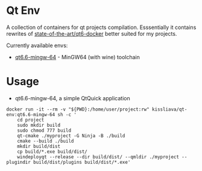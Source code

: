 # Qt Env

A collection of containers for qt projects compilation.
Esssentially it contains rewrites of [state-of-the-art/qt6-docker](https://github.com/state-of-the-art/qt6-docker) better suited for my projects.

Currently available envs:

- [qt6.6-mingw-64](https://hub.docker.com/repository/docker/kissliava/qt-env/tags?page=1&ordering=last_updated&name=qt6.6-mingw-64) - MinGW64 (with wine) toolchain

# Usage

- qt6.6-mingw-64, a simple QtQuick application

```
docker run -it --rm -v "${PWD}:/home/user/project:rw" kissliava/qt-env:qt6.6-mingw-64 sh -c '
    cd project
    sudo mkdir build
    sudo chmod 777 build
    qt-cmake ./myproject -G Ninja -B ./build
    cmake --build ./build
    mkdir build/dist
    cp build/*.exe build/dist/
    windeployqt --release --dir build/dist/ --qmldir ./myproject --plugindir build/dist/plugins build/dist/*.exe'
```
